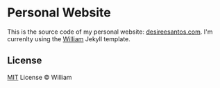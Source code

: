 # Personal Website

This is the source code of my personal website: [desireesantos.com](http://desireesantos.com). I'm currenlty using the [William](http://jekyllthemes.org/themes/will-jekyll-template/) Jekyll template. 

## License

[MIT](http://kopplin.mit-license.org/) License © William